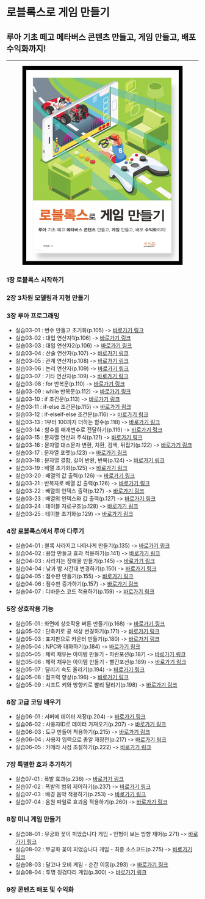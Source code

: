 # 로블록스로 게임 만들기
## 루아 기초 떼고 메타버스 콘텐츠 만들고, 게임 만들고, 배포 수익화까지!
***
<center><img style="border:10px solid black;" src="https://github.com/yulian/roblox/blob/main/roblox_book.png" width="400" height="500"></center>

### 1장 로블록스 시작하기
### 2장 3차원 모델링과 지형 만들기
### 3장 루아 프로그래밍
* 실습03-01 : 변수 만들고 초기화(p.105) -> [바로가기 링크](https://github.com/yulian/roblox/blob/main/code/03_01.lua)
* 실습03-02 : 대입 연산자1(p.106) -> [바로가기 링크](https://github.com/yulian/roblox/blob/main/code/03_02.lua)
* 실습03-03 : 대입 연산자2(p.106) -> [바로가기 링크](https://github.com/yulian/roblox/blob/main/code/03_03.lua)
* 실습03-04 : 산술 연산자(p.107) -> [바로가기 링크](https://github.com/yulian/roblox/blob/main/code/03_04.lua)
* 실습03-05 : 관계 연산자(p.108) -> [바로가기 링크](https://github.com/yulian/roblox/blob/main/code/03_05.lua)
* 실습03-06 : 논리 연산자(p.109) -> [바로가기 링크](https://github.com/yulian/roblox/blob/main/code/03_06.lua)
* 실습03-07 : 기타 연산자(p.109) -> [바로가기 링크](https://github.com/yulian/roblox/blob/main/code/03_07.lua)
* 실습03-08 : for 반복문(p.110) -> [바로가기 링크](https://github.com/yulian/roblox/blob/main/code/03_08.lua)
* 실습03-09 : while 반복문(p.112) -> [바로가기 링크](https://github.com/yulian/roblox/blob/main/code/03_09.lua)
* 실습03-10 : if 조건문(p.113) -> [바로가기 링크](https://github.com/yulian/roblox/blob/main/code/03_10.lua)
* 실습03-11 : if-else 조건문(p.115) -> [바로가기 링크](https://github.com/yulian/roblox/blob/main/code/03_11.lua)
* 실습03-12 : if-elseif-else 조건문(p.116) -> [바로가기 링크](https://github.com/yulian/roblox/blob/main/code/03_12.lua)
* 실습03-13 : 1부터 100까지 더하는 함수(p.118) -> [바로가기 링크](https://github.com/yulian/roblox/blob/main/code/03_13.lua)
* 실습03-14 : 함수를 매개변수로 전달하기(p.119) -> [바로가기 링크](https://github.com/yulian/roblox/blob/main/code/03_14.lua)
* 실습03-15 : 문자열 연산과 주석(p.121) -> [바로가기 링크](https://github.com/yulian/roblox/blob/main/code/03_15.lua)
* 실습03-16 : 문자열 대소문자 변환, 치환, 검색, 뒤집기(p.122) -> [바로가기 링크](https://github.com/yulian/roblox/blob/main/code/03_16.lua)
* 실습03-17 : 문자열 포맷(p.123) -> [바로가기 링크](https://github.com/yulian/roblox/blob/main/code/03_17.lua)
* 실습03-18 : 문자열 결합, 길이 반환, 반복(p.124) -> [바로가기 링크](https://github.com/yulian/roblox/blob/main/code/03_18.lua)
* 실습03-19 : 배열 초기화(p.125) -> [바로가기 링크](https://github.com/yulian/roblox/blob/main/code/03_19.lua)
* 실습03-20 : 배열의 값 출력(p.126) -> [바로가기 링크](https://github.com/yulian/roblox/blob/main/code/03_20.lua)
* 실습03-21 : 반복자로 배열 값 출력(p.126) -> [바로가기 링크](https://github.com/yulian/roblox/blob/main/code/03_21.lua)
* 실습03-22 : 배열의 인덱스 출력(p.127) -> [바로가기 링크](https://github.com/yulian/roblox/blob/main/code/03_22.lua)
* 실습03-23 : 배열의 인덱스와 값 출력(p.127) -> [바로가기 링크](https://github.com/yulian/roblox/blob/main/code/03_23.lua)
* 실습03-24 : 테이블 자료구조(p.128) -> [바로가기 링크](https://github.com/yulian/roblox/blob/main/code/03_24.lua)
* 실습03-25 : 테이블 초기화(p.129) -> [바로가기 링크](https://github.com/yulian/roblox/blob/main/code/03_25.lua)
### 4장 로블록스에서 루아 다루기
* 실습04-01 : 블록 사라지고 나타나게 만들기(p.135) -> [바로가기 링크](https://github.com/yulian/roblox/blob/main/code/04_01.lua)
* 실습04-02 : 용암 만들고 효과 적용하기(p.141) -> [바로가기 링크](https://github.com/yulian/roblox/blob/main/code/04_02.lua)
* 실습04-03 : 사라지는 장애물 만들기(p.145) -> [바로가기 링크](https://github.com/yulian/roblox/blob/main/code/04_03.lua)
* 실습04-04 : 낮과 밤 시간대 변경하기(p.150) -> [바로가기 링크](https://github.com/yulian/roblox/blob/main/code/04_04.lua)
* 실습04-05 : 점수판 만들기(p.155) -> [바로가기 링크](https://github.com/yulian/roblox/blob/main/code/04_05.lua)
* 실습04-06 : 점수판 증가하기(p.157) -> [바로가기 링크](https://github.com/yulian/roblox/blob/main/code/04_06.lua)
* 실습04-07 : 디바운스 코드 적용하기(p.159) -> [바로가기 링크](https://github.com/yulian/roblox/blob/main/code/04_07.lua)
### 5장 상호작용 기능
* 실습05-01 : 화면에 상호작용 버튼 만들기(p.168) -> [바로가기 링크](https://github.com/yulian/roblox/blob/main/code/05_01.lua)
* 실습05-02 : 단축키로 공 색상 변경하기(p.171) -> [바로가기 링크](https://github.com/yulian/roblox/blob/main/code/05_02.lua)
* 실습05-03 : 표지판으로 카운터 만들기(p.180) -> [바로가기 링크](https://github.com/yulian/roblox/blob/main/code/05_03.lua)
* 실습05-04 : NPC와 대화하기(p.184) -> [바로가기 링크](https://github.com/yulian/roblox/blob/main/code/05_04.lua)
* 실습05-05 : 체력 채우는 아이템 만들기 - 파란포션(p.187) -> [바로가기 링크](https://github.com/yulian/roblox/blob/main/code/05_05.lua)
* 실습05-06 : 체력 채우는 아이템 만들기 - 빨간포션(p.189) -> [바로가기 링크](https://github.com/yulian/roblox/blob/main/code/05_06.lua)
* 실습05-07 : 달리기 속도 올리기(p.194) -> [바로가기 링크](https://github.com/yulian/roblox/blob/main/code/05_07.lua)
* 실습05-08 : 점프력 향상(p.196) -> [바로가기 링크](https://github.com/yulian/roblox/blob/main/code/05_08.lua)
* 실습05-09 : 시프트 키와 방향키로 빨리 달리기(p.198) -> [바로가기 링크](https://github.com/yulian/roblox/blob/main/code/05_09.lua)
### 6장 고급 코딩 배우기
* 실습06-01 : 서버에 데이터 저장(p.204) -> [바로가기 링크](https://github.com/yulian/roblox/blob/main/code/06_01.lua)
* 실습06-02 : 사용자ID로 데이터 가져오기(p.207) -> [바로가기 링크](https://github.com/yulian/roblox/blob/main/code/06_02.lua)
* 실습06-03 : 도구 만들어 착용하기(p.215) -> [바로가기 링크](https://github.com/yulian/roblox/blob/main/code/06_03.lua)
* 실습06-04 : 사용자 입력으로 총알 재장전(p.217) -> [바로가기 링크](https://github.com/yulian/roblox/blob/main/code/06_04.lua)
* 실습06-05 : 카메라 시점 조절하기(p.222) -> [바로가기 링크](https://github.com/yulian/roblox/blob/main/code/06_05.lua)
### 7장 특별한 효과 추가하기
* 실습07-01 : 폭발 효과(p.236) -> [바로가기 링크](https://github.com/yulian/roblox/blob/main/code/07_01.lua)
* 실습07-02 : 폭발의 범위 제어하기(p.237) -> [바로가기 링크](https://github.com/yulian/roblox/blob/main/code/07_02.lua)
* 실습07-03 : 배경 음악 적용하기(p.253) -> [바로가기 링크](https://github.com/yulian/roblox/blob/main/code/07_03.lua)
* 실습07-04 : 음원 파일로 효과음 적용하기(p.260) -> [바로가기 링크](https://github.com/yulian/roblox/blob/main/code/07_04.lua)
### 8장 미니 게임 만들기
* 실습08-01 : 무궁화 꽃이 피었습니다 게임 - 인형이 보는 방향 제어(p.271) -> [바로가기 링크](https://github.com/yulian/roblox/blob/main/code/08_01.lua)
* 실습08-02 : 무궁화 꽃이 피었습니다 게임 - 최종 소스코드(p.275) -> [바로가기 링크](https://github.com/yulian/roblox/blob/main/code/08_02.lua)
* 실습08-03 : 달고나 오비 게임 - 순간 이동(p.293) -> [바로가기 링크](https://github.com/yulian/roblox/blob/main/code/08_03.lua)
* 실습08-04 : 투명 징검다리 게임(p.300) -> [바로가기 링크](https://github.com/yulian/roblox/blob/main/code/08_04.lua)
### 9장 콘텐츠 배포 및 수익화


